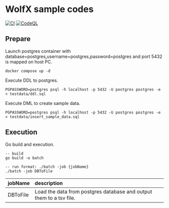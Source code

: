 # WolfX sample codes

[![CI](https://github.com/yackrru/wolfx-sample/actions/workflows/ci.yml/badge.svg)](https://github.com/yackrru/wolfx-sample/actions/workflows/ci.yml)
[![CodeQL](https://github.com/yackrru/wolfx-sample/actions/workflows/codeql-analysis.yml/badge.svg)](https://github.com/yackrru/wolfx-sample/actions/workflows/codeql-analysis.yml)

## Prepare
Launch postgres container with database=postgres,username=postgres,password=postgres and port 5432 is mapped on host PC.
```
docker compose up -d
```
Execute DDL to postgres.
```
PGPASSWORD=postgres psql -h localhost -p 5432 -U postgres postgres -e < testdata/ddl.sql
```
Execute DML to create sample data.
```
PGPASSWORD=postgres psql -h localhost -p 5432 -U postgres postgres -e < testdata/insert_sample_data.sql
```

## Execution
Go build and execution.
```
-- build
go build -o batch

-- run format: ./batch -job {jobName}
./batch -job DBToFile
```

| jobName  | description                                                         |
|:---------|:--------------------------------------------------------------------|
| DBToFile | Load the data from postgres database and output them to a tsv file. |
